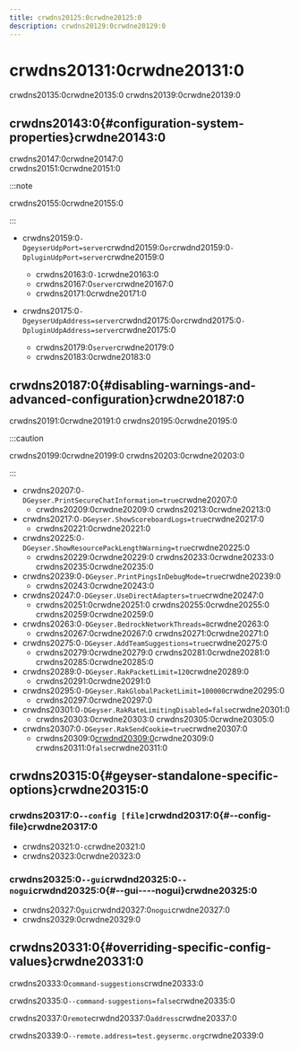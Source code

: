 ```yaml
---
title: crwdns20125:0crwdne20125:0
description: crwdns20129:0crwdne20129:0
---
```


# crwdns20131:0crwdne20131:0

crwdns20135:0crwdne20135:0
crwdns20139:0crwdne20139:0

## crwdns20143:0{#configuration-system-properties}crwdne20143:0

crwdns20147:0crwdne20147:0\
crwdns20151:0crwdne20151:0

:::note

crwdns20155:0crwdne20155:0

:::

- crwdns20159:0`-DgeyserUdpPort=server`crwdnd20159:0`or`crwdnd20159:0`-DpluginUdpPort=server`crwdne20159:0
  - crwdns20163:0`-1`crwdne20163:0
  - crwdns20167:0`server`crwdne20167:0
  - crwdns20171:0crwdne20171:0

- crwdns20175:0`-DgeyserUdpAddress=server`crwdnd20175:0`or`crwdnd20175:0`-DpluginUdpAddress=server`crwdne20175:0
  - crwdns20179:0`server`crwdne20179:0
  - crwdns20183:0crwdne20183:0

## crwdns20187:0{#disabling-warnings-and-advanced-configuration}crwdne20187:0

crwdns20191:0crwdne20191:0 crwdns20195:0crwdne20195:0

:::caution

crwdns20199:0crwdne20199:0 crwdns20203:0crwdne20203:0

:::

- crwdns20207:0`-DGeyser.PrintSecureChatInformation=true`crwdne20207:0
  - crwdns20209:0crwdne20209:0
    crwdns20213:0crwdne20213:0
- crwdns20217:0`-DGeyser.ShowScoreboardLogs=true`crwdne20217:0
  - crwdns20221:0crwdne20221:0
- crwdns20225:0`-DGeyser.ShowResourcePackLengthWarning=true`crwdne20225:0
  - crwdns20229:0crwdne20229:0 crwdns20233:0crwdne20233:0
    crwdns20235:0crwdne20235:0
- crwdns20239:0`-DGeyser.PrintPingsInDebugMode=true`crwdne20239:0
  - crwdns20243:0crwdne20243:0
- crwdns20247:0`-DGeyser.UseDirectAdapters=true`crwdne20247:0
  - crwdns20251:0crwdne20251:0 crwdns20255:0crwdne20255:0
    crwdns20259:0crwdne20259:0
- crwdns20263:0`-DGeyser.BedrockNetworkThreads=8`crwdne20263:0
  - crwdns20267:0crwdne20267:0 crwdns20271:0crwdne20271:0
- crwdns20275:0`-DGeyser.AddTeamSuggestions=true`crwdne20275:0
  - crwdns20279:0crwdne20279:0 crwdns20281:0crwdne20281:0
    crwdns20285:0crwdne20285:0
- crwdns20289:0`-DGeyser.RakPacketLimit=120`crwdne20289:0
  - crwdns20291:0crwdne20291:0
- crwdns20295:0`-DGeyser.RakGlobalPacketLimit=100000`crwdne20295:0
  - crwdns20297:0crwdne20297:0
- crwdns20301:0`-DGeyser.RakRateLimitingDisabled=false`crwdne20301:0
  - crwdns20303:0crwdne20303:0 crwdns20305:0crwdne20305:0
- crwdns20307:0`-DGeyser.RakSendCookie=true`crwdne20307:0
  - crwdns20309:0[crwdnd20309:0](https://wiki.vg/Raknet_Protocol#Open_Connection_Reply_1)crwdne20309:0 crwdns20311:0`false`crwdne20311:0

## crwdns20315:0{#geyser-standalone-specific-options}crwdne20315:0

### crwdns20317:0`--config [file]`crwdnd20317:0{#--config-file}crwdne20317:0

- crwdns20321:0`-c`crwdne20321:0
- crwdns20323:0crwdne20323:0

### crwdns20325:0`--gui`crwdnd20325:0`--nogui`crwdnd20325:0{#--gui----nogui}crwdne20325:0

- crwdns20327:0`gui`crwdnd20327:0`nogui`crwdne20327:0
- crwdns20329:0crwdne20329:0

## crwdns20331:0{#overriding-specific-config-values}crwdne20331:0

crwdns20333:0`command-suggestions`crwdne20333:0

crwdns20335:0`--command-suggestions=false`crwdne20335:0

crwdns20337:0`remote`crwdnd20337:0`address`crwdne20337:0

crwdns20339:0`--remote.address=test.geysermc.org`crwdne20339:0
